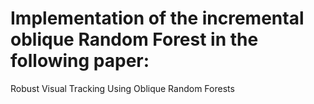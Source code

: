 # Implementation of the incremental oblique Random Forest in the following paper:
Robust Visual Tracking Using Oblique Random Forests

